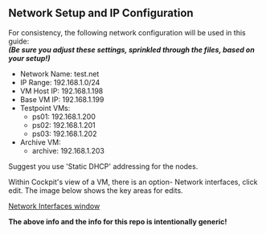 ## Network Setup and IP Configuration

For consistency, the following network configuration will be used in this guide:  
**_(Be sure you adjust these settings, sprinkled through the files, based on your setup!)_**

- Network Name: test.net
- IP Range: 192.168.1.0/24
- VM Host IP: 192.168.1.198
- Base VM IP: 192.168.1.199
- Testpoint VMs:
	- ps01: 192.168.1.200
	- ps02: 192.168.1.201
	- ps03: 192.168.1.202
- Archive VM:
	- archive: 192.168.1.203
    
Suggest you use 'Static DHCP' addressing for the nodes. 

Within Cockpit's view of a VM, there is an option- Network interfaces, click edit.  The image below shows the key areas for edits.

[Network Interfaces window](Network-Edit.png)

**The above info and the info for this repo is intentionally generic!** 
